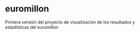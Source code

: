 # euromillon
Primera versión del proyecto de visualización de los resultados y estadísticas del euromillon

